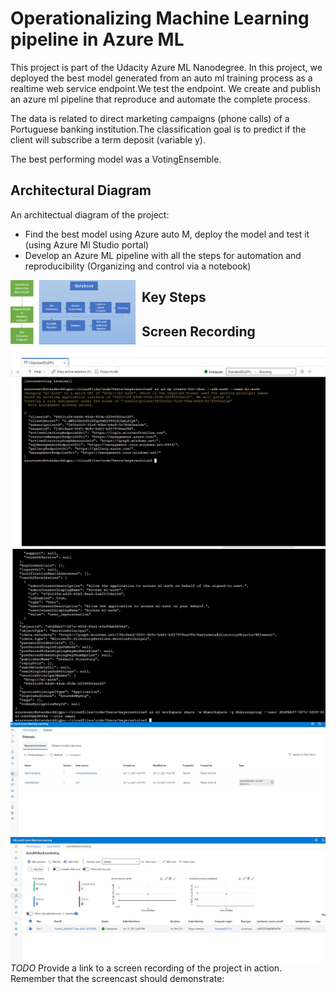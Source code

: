 
# Operationalizing Machine Learning pipeline in Azure ML

This project is part of the Udacity Azure ML Nanodegree. In this project, we  deployed the best model generated from an auto ml training  process as a realtime web service endpoint.We test the endpoint. We create and publish an azure ml pipeline that reproduce and automate the complete process.

The data is related to direct marketing campaigns (phone calls) of a Portuguese banking institution.The classification goal is to predict if the client will subscribe a term deposit (variable y).

The best performing model was a VotingEnsemble. 

## Architectural Diagram
An architectual diagram of the project:
* Find the best model using Azure auto M, deploy the model and test it (using Azure Ml Studio portal)
* Develop an Azure ML pipeline with all the steps for automation and reproducibility (Organizing and control via a notebook)

<img src="diagram.png" width=200 heigth = 200  alt="operationalizing pipeline"  style="float: left; margin-right: 10px;" />

## Key Steps
<p>
    <img src="./screens/azserviceprincipal.JPG"   alt="operationalizing pipeline"  style="float: left; margin-right: 10px;" />
    <img src="./screens/amlworkspaceshare.JPG"   alt="operationalizing pipeline"  style="float: left; margin-right: 10px;" />
    <img src="./screens/datasets.JPG"   alt="operationalizing pipeline"  style="float: left; margin-right: 10px;" />
    <img src="./screens/automl_experiment.JPG"   alt="operationalizing pipeline"  style="float: left; margin-right: 10px;" />
</p>

## Screen Recording
*TODO* Provide a link to a screen recording of the project in action. Remember that the screencast should demonstrate:



